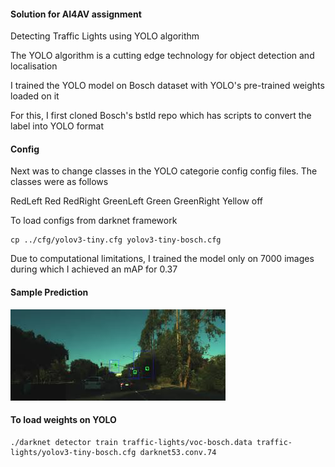#### Solution for AI4AV assignment 

Detecting Traffic Lights using YOLO algorithm

The YOLO algorithm is a cutting edge technology for object detection and localisation

I trained the YOLO model on Bosch dataset with YOLO's pre-trained weights loaded on it

For this, I first cloned Bosch's bstld repo which has scripts to convert the label into YOLO format

#### Config

Next was to change classes in the YOLO categorie config config files. The classes were as follows 

RedLeft
Red
RedRight
GreenLeft
Green
GreenRight
Yellow
off

To load configs from darknet framework

``` 
cp ../cfg/yolov3-tiny.cfg yolov3-tiny-bosch.cfg

```

Due to computational limitations, I trained the model only on 7000 images during which I achieved an mAP for 0.37

#### Sample Prediction

![sample](https://raw.githubusercontent.com/deveshdatwani/ai4av-assignment/master/images.jpeg)

#### To load weights on YOLO 

```
./darknet detector train traffic-lights/voc-bosch.data traffic-lights/yolov3-tiny-bosch.cfg darknet53.conv.74
```
